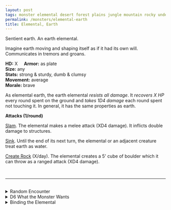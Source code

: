 ```yaml
---
layout: post
tags: monster elemental desert forest plains jungle mountain rocky underdark magical earth astral
permalink: /monsters/elemental-earth
title: Elemental, Earth
---
```


Sentient earth. An earth elemental.

Imagine earth moving and shaping itself as if it had its own will. Communicates in tremors and groans.

**HD:** X  &nbsp; &nbsp;  **Armor:** as plate <br>
**Size:** any <br>
**Stats:** strong & sturdy, dumb & clumsy <br>
**Movement:** average <br>
**Morale:** brave <br>

As elemental earth, the earth elemental *resists all damage*. It *recovers X HP* every round spent on the ground and *takes 1D4 damage* each round spent not touching it. In general, it has the same properties as earth.

**Attacks (1/round)**

<ins>Slam</ins>. The elemental makes a melee attack (XD4 damage). It inflicts double damage to structures.

<ins>Sink</ins>. Until the end of its next turn, the elemental or an adjacent creature treat earth as water.

<ins>Create Rock</ins> (X/day). The elemental creates a 5' cube of boulder which it can throw as a ranged attack (XD4 damage).


<br>

---

<br>

<details markdown="1">
<summary>Random Encounter</summary>

1. **Monster:** 1D4 earth elementals.
1. **Lair:** Ever-shifting rocks. <br>    &nbsp; OR <br>    **Omen:** The earth shakes, save or fall prone.
1. **Spoor:** Area filled with dirt.
1. **Tracks:** Random things sunken into the ground.
1. **Trace:** Constant tremors.
1. **Trace:** A pale green shard from a summoning crystal.

</details>

<details markdown="1">
<summary>D6 What the Monster Wants </summary>

1. Raise a mountain.
1. Protect a cave or a mountain.
1. Fight air.
1. Fight fire
1. Fight water.
1. Return to earth.

</details>

<details markdown="1">
<summary>Binding the Elemental</summary>
 
You gain a [Spell Dice](https://saltygoo.github.io/class/magic-user#spells), one Doom Point and ...

1. ... your weight doubles.
1. ... the ground is against you.
1. ... you attract lightning.
1. ... you are magnetic.
1. ... you have +1 armor.
1. ... the spell word earth.  

If you roll a catastrophe, the elemental is released.

</details>
